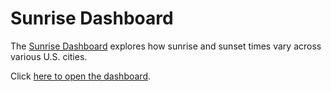 # Sunrise Dashboard

The
[Sunrise Dashboard](https://craigahobbs.github.io/sunrise/#url=sunrise.md)
explores how sunrise and sunset times vary across various U.S. cities.

Click [here to open the dashboard](https://craigahobbs.github.io/sunrise/#url=sunrise.md).
